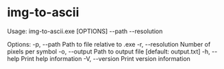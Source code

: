 # img-to-ascii
Usage: img-to-ascii.exe [OPTIONS] --path <PATH> --resolution <RESOLUTION>

Options:
  -p, --path <PATH>              Path to file relative to .exe
  -r, --resolution <RESOLUTION>  Number of pixels per symbol
  -o, --output <OUTPUT>          Path to output file [default: output.txt]
  -h, --help                     Print help information
  -V, --version                  Print version information
